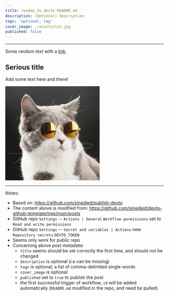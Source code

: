 ```yaml
---
title: readme_to_devto README.md
description: (Optional) description
tags: 'optional, tag'
cover_image: ./assets/cat.jpg
published: false
---
```



***

Some random text with a [link](https://code.visualstudio.com).

## Serious title

Add some text here and there!

![and some pictures too](./assets/cat.jpg)

***

Notes:
* Based on: https://github.com/sinedied/publish-devto 
* The content above is modified from: https://github.com/sinedied/devto-github-template/tree/main/posts
* GitHub repo `Settings` -- `Actions | General` `Workflow permissions` set to `Read and write permissions`
* GitHub repo `Settings` -- `Secret and variables | Actions` new `Repository secrets` `DEVTO_TOKEN` 
* Seems only work for public repo
* Concerning above *post metadata*:
  - `title` seems should be set correctly the first time, and should not be changed
  - `description` is optional (i.e can be missing)
  - `tags` is optional; a list of comma-delimited single-words
  - `cover_image` is optional
  - `published` set to `true` to publish the post
  - the first successful trigger of workflow, `id` will be added automatically (`README.md` modified in the repo, and need be pulled)





